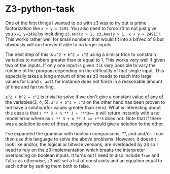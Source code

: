 # Z3-python-task

One of the first things I wanted to do with z3 was to try out is prime factorization like `x + y = 2491`. You also need to force z3 to not just give you `x=1 y=2491` by including `z3.And(x > 1, z3.And(y > 1, x + y = 2491))`. This works rather well for small numbers that would fit into a bitVec of 8 but obviously will run forever if able to on larger inputs.

The next step of this is `a^2 + b^2 = c^2` using a similar trick to constrain variables to numbers greater than or equal to 1. This works very well if given two of the inputs. If only one input is given it is very possible to vary the runtime of the program depending on the difficultly of that single input. This especially takes a long amount of time as z3 needs to reach into large values for `b` and `c`. `a=71` for instance does not finish in a reasonable amount of time and fan twirling.

`a^2 + b^2 = c^2` is trivial to solve if we don't give a constant value of any of the variables(3, 4, 5). `a^3 + b^3 = c^3` on the other hand has been proven to not have a solution(for values greater than zero). What is interesting about this case is that `z ** 3 + n ** 3 + r**3== 0` will return instantly with a no model error where as `z ** 3 + n ** 3 == r**3` does not. Note that if there was a solution to one of these, negating r would give a solution to the other.

I've expanded the grammar with boolean comparisons, **, and and/or. I can then use this language to solve the above problems. However, it doesn't look like and/or, the logical or bitwise versions, are overloaded by z3 so I need to rely on the z3 implementation which breaks the interpreter overloading on boolean inputs. It turns out I need to also include `True` and `False` as otherwise, z3 will set a list of constraints and an equation equal to each other by setting them both to false.